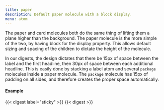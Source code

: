 ```yaml
---
title: paper
description: Default paper molecule with a block display.
menu: atom
---
```


The paper and card molecules both do the same thing of lifting them a plane higher than the background. The paper molecule is the more simple of the two, by having block for the display property. This allows default sizing and spacing of the children to dictate the height of the molecule.

In our digests, the design dictates that there be 15px of space between the label and the first headline, then 30px of space between each additional headline. This is easily done by stacking a label atom and several `package` molecules inside a paper molecule. The `package` molecule has 15px of padding on all sides, and therefore creates the proper space automatically.

#### Example

<div class="example grid">
{{< digest label="sticky" >}}
{{< digest >}}
</div>
